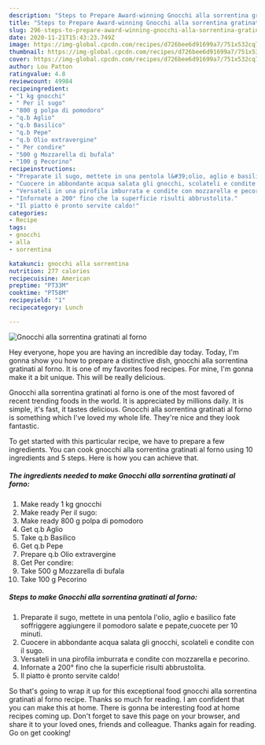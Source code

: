 ```yaml
---
description: "Steps to Prepare Award-winning Gnocchi alla sorrentina gratinati al forno"
title: "Steps to Prepare Award-winning Gnocchi alla sorrentina gratinati al forno"
slug: 296-steps-to-prepare-award-winning-gnocchi-alla-sorrentina-gratinati-al-forno
date: 2020-11-21T15:43:23.749Z
image: https://img-global.cpcdn.com/recipes/d726bee6d91699a7/751x532cq70/gnocchi-alla-sorrentina-gratinati-al-forno-recipe-main-photo.jpg
thumbnail: https://img-global.cpcdn.com/recipes/d726bee6d91699a7/751x532cq70/gnocchi-alla-sorrentina-gratinati-al-forno-recipe-main-photo.jpg
cover: https://img-global.cpcdn.com/recipes/d726bee6d91699a7/751x532cq70/gnocchi-alla-sorrentina-gratinati-al-forno-recipe-main-photo.jpg
author: Lou Patton
ratingvalue: 4.8
reviewcount: 49984
recipeingredient:
- "1 kg gnocchi"
- " Per il sugo"
- "800 g polpa di pomodoro"
- "q.b Aglio"
- "q.b Basilico"
- "q.b Pepe"
- "q.b Olio extravergine"
- " Per condire"
- "500 g Mozzarella di bufala"
- "100 g Pecorino"
recipeinstructions:
- "Preparate il sugo, mettete in una pentola l&#39;olio, aglio e basilico fate soffriggere aggiungere il pomodoro salate e pepate,cuocete per 10 minuti."
- "Cuocere in abbondante acqua salata gli gnocchi, scolateli e condite con il sugo."
- "Versateli in una pirofila imburrata e condite con mozzarella e pecorino."
- "Infornate a 200° fino che la superficie risulti abbrustolita."
- "Il piatto è pronto servite caldo!"
categories:
- Recipe
tags:
- gnocchi
- alla
- sorrentina

katakunci: gnocchi alla sorrentina 
nutrition: 277 calories
recipecuisine: American
preptime: "PT33M"
cooktime: "PT58M"
recipeyield: "1"
recipecategory: Lunch

---
```



![Gnocchi alla sorrentina gratinati al forno](https://img-global.cpcdn.com/recipes/d726bee6d91699a7/751x532cq70/gnocchi-alla-sorrentina-gratinati-al-forno-recipe-main-photo.jpg)

Hey everyone, hope you are having an incredible day today. Today, I'm gonna show you how to prepare a distinctive dish, gnocchi alla sorrentina gratinati al forno. It is one of my favorites food recipes. For mine, I'm gonna make it a bit unique. This will be really delicious.



Gnocchi alla sorrentina gratinati al forno is one of the most favored of recent trending foods in the world. It is appreciated by millions daily. It is simple, it's fast, it tastes delicious. Gnocchi alla sorrentina gratinati al forno is something which I've loved my whole life. They're nice and they look fantastic.


To get started with this particular recipe, we have to prepare a few ingredients. You can cook gnocchi alla sorrentina gratinati al forno using 10 ingredients and 5 steps. Here is how you can achieve that.

<!--inarticleads1-->

##### The ingredients needed to make Gnocchi alla sorrentina gratinati al forno:

1. Make ready 1 kg gnocchi
1. Make ready  Per il sugo:
1. Make ready 800 g polpa di pomodoro
1. Get q.b Aglio
1. Take q.b Basilico
1. Get q.b Pepe
1. Prepare q.b Olio extravergine
1. Get  Per condire:
1. Take 500 g Mozzarella di bufala
1. Take 100 g Pecorino




<!--inarticleads2-->

##### Steps to make Gnocchi alla sorrentina gratinati al forno:

1. Preparate il sugo, mettete in una pentola l&#39;olio, aglio e basilico fate soffriggere aggiungere il pomodoro salate e pepate,cuocete per 10 minuti.
1. Cuocere in abbondante acqua salata gli gnocchi, scolateli e condite con il sugo.
1. Versateli in una pirofila imburrata e condite con mozzarella e pecorino.
1. Infornate a 200° fino che la superficie risulti abbrustolita.
1. Il piatto è pronto servite caldo!




So that's going to wrap it up for this exceptional food gnocchi alla sorrentina gratinati al forno recipe. Thanks so much for reading. I am confident that you can make this at home. There is gonna be interesting food at home recipes coming up. Don't forget to save this page on your browser, and share it to your loved ones, friends and colleague. Thanks again for reading. Go on get cooking!

